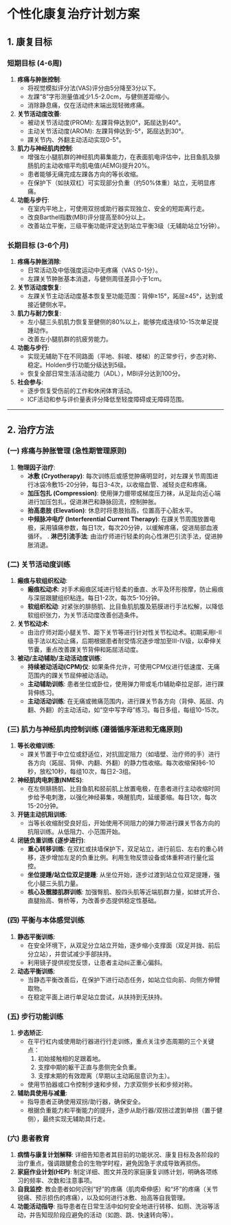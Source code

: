 # 个性化康复治疗计划方案

## 1. 康复目标

### 短期目标 (4-6周)
1.  **疼痛与肿胀控制**:
    *   将视觉模拟评分法(VAS)评分由5分降至3分以下。
    *   左踝“8”字形测量值减少1.5-2.0cm，与健侧差距缩小。
    *   消除静息痛，仅在活动终末端出现轻微疼痛。
2.  **关节活动度改善**:
    *   被动关节活动度(PROM): 左踝背伸达到0°，跖屈达到40°。
    *   主动关节活动度(AROM): 左踝背伸达到-5°，跖屈达到30°。
    *   踝关节内、外翻主动活动实现0-5°。
3.  **肌力与神经肌肉控制**:
    *   增强左小腿肌群的神经肌肉募集能力，在表面肌电评估中，比目鱼肌及腓肠肌的主动收缩平均肌电值(AEMG)提升20%。
    *   患者能够无痛完成左踝各方向的等长收缩。
    *   在保护下（如扶双杠）可实现部分负重（约50%体重）站立，无明显疼痛。
4.  **功能与步行**:
    *   在室内平地上，可使用双拐或助行器实现独立、安全的短距离行走。
    *   改良Barthel指数(MBI)评分提高至80分以上。
    *   改善站立平衡，三级平衡功能评定达到站立平衡3级（无辅助站立1分钟）。

### 长期目标 (3-6个月)
1.  **疼痛与肿胀消除**:
    *   日常活动及中低强度运动中无疼痛（VAS 0-1分）。
    *   左踝关节肿胀基本消退，与健侧周径差异小于1cm。
2.  **关节活动度恢复**:
    *   左踝关节主动活动度基本恢复至功能范围：背伸≥15°，跖屈≥45°，达到或接近健侧水平。
3.  **肌力与耐力恢复**:
    *   左小腿三头肌肌力恢复至健侧的80%以上，能够完成连续10-15次单足提踵动作。
    *   改善左小腿肌群的抗疲劳能力。
4.  **功能与步行**:
    *   实现无辅助下在不同路面（平地、斜坡、楼梯）的正常步行，步态对称、稳定。Holden步行功能分级达到5级。
    *   恢复全部日常生活活动能力（ADL），MBI评分达到100分。
5.  **社会参与**:
    *   逐步恢复受伤前的工作和休闲体育活动。
    *   ICF活动和参与评价量表评分降低至轻度障碍或无障碍范围。

---

## 2. 治疗方法

### (一) 疼痛与肿胀管理 (急性期管理原则)
1.  **物理因子治疗**:
    *   **冰敷 (Cryotherapy)**: 每次训练后或感觉肿痛明显时，对左踝关节周围进行冰袋冷敷15-20分钟，每日3-4次，以收缩血管、减轻炎症和疼痛。
    *   **加压包扎 (Compression)**: 使用弹力绷带或梯度压力袜，从足趾向近心端进行加压包扎，促进淋巴和静脉回流，控制肿胀。
    *   **抬高患肢 (Elevation)**: 休息时将患肢抬高，位置高于心脏水平。
    *   **中频脉冲电疗 (Interferential Current Therapy)**: 在踝关节周围放置电极，采用镇痛参数，每日1次，每次20分钟，以缓解疼痛，促进局部血液循环。
    .   **淋巴引流手法**: 由治疗师进行轻柔的向心性淋巴引流手法，促进肿胀消退。

### (二) 关节活动度训练
1.  **瘢痕与软组织松动**:
    *   **瘢痕松动术**: 对手术瘢痕区域进行轻柔的垂直、水平及环形按摩，防止瘢痕与深层跟腱组织粘连。每日1-2次，每次5-10分钟。
    *   **软组织松动**: 对紧张的腓肠肌、比目鱼肌肌腹及筋膜进行手法松解，以降低软组织张力，为关节活动度改善创造条件。
2.  **关节松动术**:
    *   由治疗师对距小腿关节、距下关节等进行针对性关节松动术。初期采用I-II级手法以松动止痛，后期根据患者耐受情况逐步增加至III-IV级，以牵伸关节囊，重点改善踝关节背伸和跖屈活动度。
3.  **被动/主动辅助/主动活动度训练**:
    *   **持续被动活动(CPM)仪**: 如果条件允许，可使用CPM仪进行低速度、无痛范围内的踝关节屈伸被动活动。
    *   **主动辅助训练**: 患者坐位或卧位，使用弹力带或毛巾辅助牵拉足部，进行踝背伸练习。
    *   **主动活动训练**: 在无痛或微痛范围内，进行踝关节各方向（背伸、跖屈、内翻、外翻）的主动活动，如“空中写字母”练习。每日多组，每组10-15次。

### (三) 肌力与神经肌肉控制训练 (遵循循序渐进和无痛原则)
1.  **等长收缩训练**:
    *   踝关节置于中立位或舒适位，对抗固定阻力（如墙壁、治疗师的手）进行各方向（跖屈、背伸、内翻、外翻）的静力性收缩。每次收缩保持6-10秒，放松10秒，每组10次，每日2-3组。
2.  **神经肌肉电刺激(NMES)**:
    *   在左侧腓肠肌、比目鱼肌和胫前肌上放置电极，在患者进行主动收缩时同步给予电刺激，以强化神经募集，唤醒肌肉，延缓萎缩。每日1次，每次15-20分钟。
3.  **开链主动抗阻训练**:
    *   当等长收缩耐受良好后，开始使用不同阻力的弹力带进行踝关节各方向的抗阻训练。从低阻力、小范围开始。
4.  **闭链负重训练 (逐步进行)**:
    *   **重心转移训练**: 在双杠或扶墙保护下，双足站立，进行前后、左右的重心转移，逐步增加左足的负重比例。利用生物反馈设备或体重秤进行量化监控。
    *   **坐位提踵/站立位双足提踵**: 从坐位开始，逐步过渡到站立位双足提踵，强化小腿三头肌力量。
    *   **核心及髋膝肌群训练**: 加强臀肌、股四头肌等近端肌群力量，如蚌式开合、直腿抬高、臀桥等，为改善步态提供稳定性基础。

### (四) 平衡与本体感觉训练
1.  **静态平衡训练**:
    *   在安全环境下，从双足分立站立开始，逐步缩小支撑面（双足并拢、前后分立站），并尝试减少手部扶持。
    *   利用镜子提供视觉反馈，让患者主动纠正重心偏斜。
2.  **动态平衡训练**:
    *   当静态平衡改善后，在保护下进行动态任务，如站立位向前、向侧方伸臂取物。
    *   在稳定平面上进行单足站立尝试，从扶持到无扶持。

### (五) 步行功能训练
1.  **步态矫正**:
    *   在平行杠内或使用助行器进行行走训练，重点关注步态周期的三个关键点：
        1.  初始接触相的足跟着地。
        2.  支撑中期的躯干正直与患侧完全负重。
        3.  支撑末期的有效蹬离（早期以主动跖屈意识为主）。
    *   使用节拍器或口令控制步速和步频，力求双侧步长和步频对称。
2.  **辅助具使用与减量**:
    *   指导患者正确使用双拐/助行器，确保安全。
    *   根据负重能力和平衡能力的提升，逐步从助行器/双拐过渡到单拐（置于健侧），最终实现无辅助具行走。

### (六) 患者教育
1.  **病情与康复计划解释**: 详细告知患者其目前的功能状况、康复目标及各阶段的治疗重点，强调跟腱愈合的生物学时程，避免因急于求成导致再损伤。
2.  **家庭作业计划(HEP)**: 制定详细、图文并茂的家庭康复训练计划，明确各项练习的频率、次数和注意事项。
3.  **自我监控**: 教会患者如何识别“好”的疼痛（肌肉牵伸感）和“坏”的疼痛（关节锐痛、预示损伤的疼痛），以及如何进行冰敷、抬高等自我管理。
4.  **功能活动指导**: 指导患者在日常生活中如何安全地进行转移、如厕、洗浴等活动，并告知现阶段应避免的活动（如跑、跳、快速转向等）。